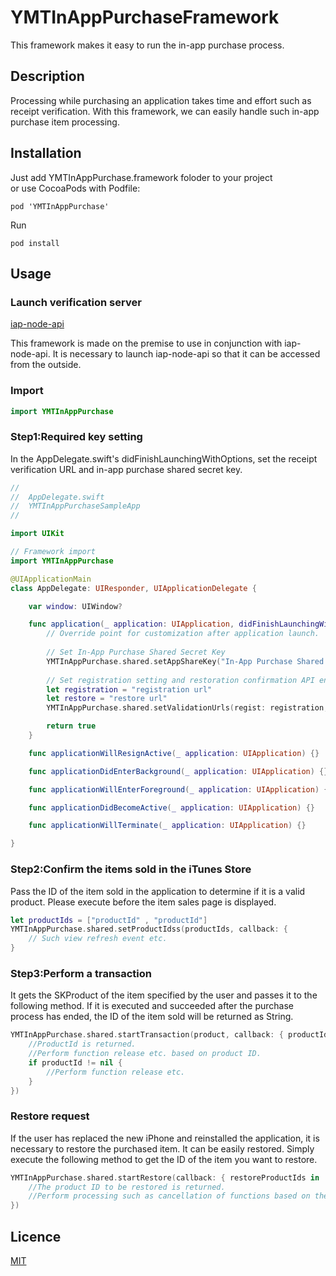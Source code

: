# YMTInAppPurchaseFramework
This framework makes it easy to run the in-app purchase process.

## Description
Processing while purchasing an application takes time and effort such as receipt verification.
With this framework, we can easily handle such in-app purchase item processing.


## Installation 
Just add YMTInAppPurchase.framework foloder to your project  
or use CocoaPods with Podfile:

```
pod 'YMTInAppPurchase'
```

Run 
```
pod install
```

## Usage
### Launch verification server
[iap-node-api](https://github.com/MasamiYamate/iap-node-api)

This framework is made on the premise to use in conjunction with iap-node-api.
It is necessary to launch iap-node-api so that it can be accessed from the outside.

### Import
 
```ViewController.swift
import YMTInAppPurchase
```

### Step1:Required key setting
In the AppDelegate.swift's didFinishLaunchingWithOptions, set the receipt verification URL and in-app purchase shared secret key.

```AppDelegate.swift
//
//  AppDelegate.swift
//  YMTInAppPurchaseSampleApp
//

import UIKit

// Framework import
import YMTInAppPurchase

@UIApplicationMain
class AppDelegate: UIResponder, UIApplicationDelegate {

    var window: UIWindow?

    func application(_ application: UIApplication, didFinishLaunchingWithOptions launchOptions: [UIApplication.LaunchOptionsKey: Any]?) -> Bool {
        // Override point for customization after application launch.
        
        // Set In-App Purchase Shared Secret Key
        YMTInAppPurchase.shared.setAppShareKey("In-App Purchase Shared Secret Key")
        
        // Set registration setting and restoration confirmation API end point
        let registration = "registration url"
        let restore = "restore url"
        YMTInAppPurchase.shared.setValidationUrls(regist: registration, restore: restore)

        return true
    }

    func applicationWillResignActive(_ application: UIApplication) {}

    func applicationDidEnterBackground(_ application: UIApplication) {}

    func applicationWillEnterForeground(_ application: UIApplication) {}

    func applicationDidBecomeActive(_ application: UIApplication) {}

    func applicationWillTerminate(_ application: UIApplication) {}

}
```

### Step2:Confirm the items sold in the iTunes Store
Pass the ID of the item sold in the application to determine if it is a valid product.
Please execute before the item sales page is displayed.

```ViewController.swift
let productIds = ["productId" , "productId"]
YMTInAppPurchase.shared.setProductIdss(productIds, callback: {
	// Such view refresh event etc.
}
```

### Step3:Perform a transaction
It gets the SKProduct of the item specified by the user and passes it to the following method.
If it is executed and succeeded after the purchase process has ended, the ID of the item sold will be returned as String.

```ViewController.swift
YMTInAppPurchase.shared.startTransaction(product, callback: { productId in
    //ProductId is returned.
    //Perform function release etc. based on product ID.
    if productId != nil {
        //Perform function release etc.
    }
})
```

### Restore request
If the user has replaced the new iPhone and reinstalled the application, it is necessary to restore the purchased item.
It can be easily restored.
Simply execute the following method to get the ID of the item you want to restore.

```ViewController.swift
YMTInAppPurchase.shared.startRestore(callback: { restoreProductIds in
    //The product ID to be restored is returned.
    //Perform processing such as cancellation of functions based on the product ID
})
```

## Licence

[MIT](https://github.com/MasamiYamate/YMTVersionAlert/blob/master/LICENSE)

